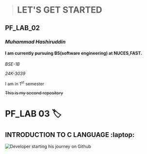 > # LET'S GET STARTED
 ## PF_LAB_02
### ***Muhammad Hashiruddin***
#### I am currently pursuing BS(software engineering) at NUCES,FAST.
   *BSE-1B*

   *24K-3039*

   I am in 1<sup>st</sup> semester

 ~~This is my second repository~~
# PF_LAB 03 🏷️
## INTRODUCTION TO C LANGUAGE :laptop:
 ![Developer starting his journey on Github](https://img.freepik.com/free-photo/view-3d-man-using-laptop_23-2150709796.jpg?size=626&ext=jpg)
